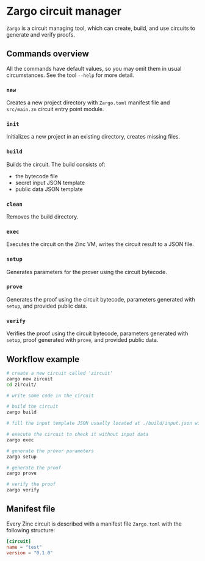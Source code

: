 # Zargo circuit manager

`Zargo` is a circuit managing tool, which can create, build, and use circuits
to generate and verify proofs.

## Commands overview

All the commands have default values, so you may omit them in usual circumstances.
See the tool `--help` for more detail.

### `new`

Creates a new project directory with `Zargo.toml` manifest file and `src/main.zn`
circuit entry point module.

### `init`

Initializes a new project in an existing directory, creates missing files.

### `build`

Builds the circuit. The build consists of:
- the bytecode file
- secret input JSON template
- public data JSON template

### `clean`

Removes the build directory.

### `exec`

Executes the circuit on the Zinc VM, writes the circuit result to a JSON file.

### `setup`

Generates parameters for the prover using the circuit bytecode.

### `prove`

Generates the proof using the circuit bytecode, parameters generated with `setup`,
and provided public data.

### `verify`

Verifies the proof using the circuit bytecode, parameters generated with `setup`,
proof generated with `prove`, and provided public data.

## Workflow example

```bash
# create a new circuit called 'zircuit'
zargo new zircuit
cd zircuit/

# write some code in the circuit

# build the circuit
zargo build

# fill the input template JSON usually located at ./build/input.json with values

# execute the circuit to check it without input data
zargo exec

# generate the prover parameters
zargo setup

# generate the proof
zargo prove

# verify the proof
zargo verify
```

## Manifest file

Every Zinc circuit is described with a manifest file `Zargo.toml` with the
following structure:

```toml
[circuit]
name = "test"
version = "0.1.0"
```
